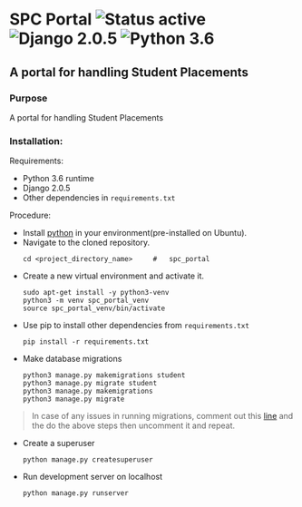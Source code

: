 # SPC Portal ![Status active](https://img.shields.io/badge/Status-active%20development-2eb3c1.svg) ![Django 2.0.5](https://img.shields.io/badge/Django-2.0.5-green.svg) ![Python 3.6](https://img.shields.io/badge/Python-3.6-blue.svg)

## A portal for handling Student Placements

### Purpose
 A portal for handling Student Placements

### Installation:
Requirements:
- Python 3.6 runtime
- Django 2.0.5
- Other dependencies in `requirements.txt`

Procedure:
- Install [python](https://www.python.org/downloads/) in your environment(pre-installed on Ubuntu).
- Navigate to the cloned repository.
    ```
    cd <project_directory_name>     #   spc_portal
    ```
- Create a new virtual environment and activate it.
    ```
    sudo apt-get install -y python3-venv
    python3 -m venv spc_portal_venv
    source spc_portal_venv/bin/activate
    ```
- Use pip to install other dependencies from `requirements.txt`
    ```
    pip install -r requirements.txt
    ```
- Make database migrations
    ```
    python3 manage.py makemigrations student
    python3 manage.py migrate student
    python3 manage.py makemigrations
    python3 manage.py migrate
    ```
>In case of any issues in running migrations, comment out this [line](https://github.com/anshulahuja98/spc_portal/blob/03a89e9982487fef71f422d400d4e39daf5b5f2f/src/accounts/forms.py#L33) and the do the above steps then uncomment it and repeat.    

- Create a superuser
    ```
    python manage.py createsuperuser
    ```
- Run development server on localhost
    ```
    python manage.py runserver
    ```
    
